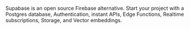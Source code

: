 Supabase is an open source Firebase alternative. Start your project with a Postgres database, Authentication, instant APIs, Edge Functions, Realtime subscriptions, Storage, and Vector embeddings.